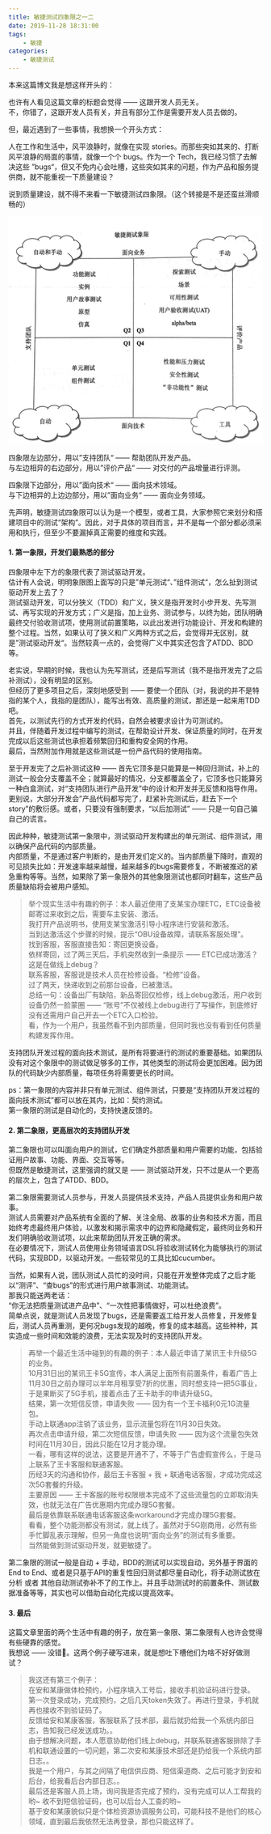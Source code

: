 ```yaml
---
title: 敏捷测试四象限之一二   
date: 2019-11-28 18:31:00  
tags: 
    - 敏捷
categories: 
    - 敏捷测试
---
```


本来这篇博文我是想这样开头的：  

也许有人看见这篇文章的标题会觉得 —— 这跟开发人员无关。  
不，你错了，这跟开发人员有关，并且有部分工作是需要开发人员去做的。  

但，最近遇到了一些事情，我想换一个开头方式：  

人在工作和生活中，风平浪静时，就像在实现 stories。而那些突如其来的、打断风平浪静的局面的事情，就像一个个 bugs。作为一个 Tech，我已经习惯了去解决这些 ”bugs“，但又不免内心会吐槽，这些突如其来的问题，作为产品和服务提供商，就不能重视一下质量建设？  

说到质量建设，就不得不来看一下敏捷测试四象限。（这个转接是不是还蛮丝滑顺畅的）

![敏捷测试四象限](./敏捷测试四象限之一二/agile_testing_quadrant.png)


四象限左边部分，用以”支持团队“ —— 帮助团队开发产品。  
与左边相异的右边部分，用以”评价产品“ —— 对交付的产品增量进行评测。  

四象限下边部分，用以”面向技术“ —— 面向技术领域。  
与下边相异的上边边部分，用以”面向业务“ —— 面向业务领域。  

先声明，敏捷测试四象限可以认为是一个模型，或者工具，大家参照它来划分和搭建项目中的测试“架构”。因此，对于具体的项目而言，并不是每一个部分都必须采用和执行，但至少不要漏掉真正需要的维度和实践。  

<!-- more -->

#### 1. 第一象限，开发们最熟悉的部分
四象限中左下方的象限代表了测试驱动开发。  
估计有人会说，明明象限图上面写的只是”单元测试“、”组件测试“，怎么扯到测试驱动开发上去了？  
测试驱动开发，可以分狭义（TDD）和广义，狭义是指开发时小步开发、先写测试、再写实现的开发方式；广义是指，加上业务、测试参与，以终为始，团队明确最终交付验收测试项，使用测试前置策略，以此出发进行功能设计、开发和构建的整个过程。当然，如果认可了狭义和广义两种方式之后，会觉得并无区别，就是”测试驱动开发“。当然较真一点的，会觉得广义中其实还包含了ATDD、BDD等。  

老实说，早期的时候，我也认为先写测试，还是后写测试（我不是指开发完了之后补测试），没有明显的区别。  
但经历了更多项目之后，深刻地感受到 —— 要使一个团队（对，我说的并不是特指的某个人，我指的是团队），能写出有效、高质量的测试，那还是一起来用TDD吧。  
首先，以测试先行的方式开发的代码，自然会被要求设计为可测试的。  
并且，伴随着开发过程中编写的测试，在帮助设计开发、保证质量的同时，在开发完成以后这些测试也承担着频繁回归和重构安全网的作用。  
最后，当然附加作用就是这些测试是一份产品代码的使用指南。  

至于开发完了之后补测试这种 —— 首先它顶多是只能算是一种回归测试，补上的测试一般会分支覆盖不全；就算最好的情况，分支都覆盖全了，它顶多也只能算另一种白盒测试，对“支持团队进行产品开发”中的设计和开发并无反馈和指导作用。更别说，大部分开发会”产品代码都写完了，赶紧补完测试后，赶去下一个story”的敷衍感。或者，只要没有强制要求，“以后加测试” —— 只是一句自己骗自己的谎言。  

因此种种，敏捷测试第一象限中，测试驱动开发构建出的单元测试、组件测试，用以确保产品代码的内部质量。  
内部质量，不是通过客户判断的，是由开发们定义的。当内部质量下降时，直观的可见损失比如：开发速率越来越慢，越来越多的bugs需要修复，不断被推迟的紧急重构等等。当然，如果除了第一象限外的其他象限测试也都同时翻车，这些产品质量缺陷将会被用户感知。  

> 举个现实生活中有趣的例子：本人最近使用了支某宝办理ETC，ETC设备被邮寄过来收到之后，需要车主安装、激活。  
我打开产品说明书，使用支某宝激活引导小程序进行安装和激活。  
当到达激活这个步骤的时候，提示“OBU设备故障，请联系客服处理”。  
找到客服，客服直接告知：寄回更换设备。  
依样寄回，过了两三天后，手机突然收到一条提示 —— ETC已成功激活？这是在做线上debug？  
联系客服，客服说是技术人员在检修设备。“检修”设备。  
过了两天，快递收到之前那台设备，已被激活。  
总结一句：设备出厂有缺陷，新品寄回仅检修，线上debug激活，用户收到设备仍然一脸蒙圈 —— “账号”不仅被线上debug进行了写操作，到底修好没有还需用户自己开去一个ETC入口检验。  
看，作为一个用户，我虽然看不到内部质量，但同时我也没有看到任何质量构建发挥作用。  

支持团队开发过程的面向技术测试，是所有将要进行的测试的重要基础。如果团队没有对这个象限中的测试做足够多的工作，其他类型的测试将会更加困难。因为团队的代码缺少内部质量，每项任务将需要更长的时间。  

ps：第一象限的内容并非只有单元测试、组件测试，只要是“支持团队开发过程的面向技术测试”都可以放在其内，比如：契约测试。  
第一象限的测试是自动化的，支持快速反馈的。  

#### 2. 第二象限，更高层次的支持团队开发
第二象限也可以叫面向用户的测试，它们确定外部质量和用户需要的功能，包括验证用户故事、功能、界面、交互等等。  
但既然是敏捷测试，这里强调的就又是 —— 测试驱动开发，只不过是从一个更高的层次上，包含了ATDD、BDD。  

第二象限需要测试人员参与，开发人员提供技术支持，产品人员提供业务和用户故事。  
测试人员需要对产品系统有全面的了解、关注全局、故事的业务和技术方面，而且始终考虑最终用户体验，以激发和揭示需求中的边界和隐藏假定，最终同业务和开发们明确验收测试项，以此来帮助团队开发正确的需求。  
在必要情况下，测试人员使用业务领域语言DSL将验收测试转化为能够执行的测试代码，实现BDD，以驱动开发。一些较常见的工具比如cucumber。  

当然，如果有人说，团队测试人员忙的没时间，只能在开发整体完成了之后才能以“测评”、“查bugs”的形式进行用户故事测试、功能测试。  
那我只能送两老话：  
“你无法把质量测试进产品中”、“一次性把事情做好，可以杜绝浪费”。  
简单点说，就是测试人员发现了bugs，还是需要返工给开发人员修复，开发修复后，测试人员再重测，更何况bugs发现的越晚，修复的成本越高。这些种种，其实造成一些时间和效能的浪费，无法实现及时的支持团队开发。  

> 再举一个最近生活中碰到的有趣的例子：本人最近申请了某讯王卡升级5G的业务。  
10月31日出的某讯王卡5G宣传，本人满足上面所有前置条件，看着广告上11月30日之前办理可以半年月租享受7折的优惠，同时想支持一把5G事业，  
于是果断买了5G手机，接着点击了王卡助手的申请升级5G。  
结果，第一次短信反馈，申请失败 —— 因为有一个王卡福利0元1G流量包。  
手动上联通app注销了该业务，显示流量包将在11月30日失效。  
再次点击申请升级，第二次短信反馈，申请失败 —— 因为这个流量包失效时间在11月30日，因此只能在12月才能办理。  
一看，哪有这样的说法，这要是开通不了，不等于广告虚假宣传么，于是马上联系了王卡客服和联通客服。  
历经3天的沟通和协作，最后王卡客服 + 我 + 联通电话客服，才成功完成这次5G套餐的升级。  
主要原因 —— 王卡客服的账号权限根本完成不了这些流量包的立即取消失效，也就无法在广告优惠期内完成办理5G套餐。  
最后是依靠联系联通电话客服这条workaround才完成办理5G套餐。  
看看，整个功能测都没有测试，就上线了。虽然对于5G刚商用，必然有些手忙脚乱表示理解，但另一角度也说明“面向业务”的测试有多重要。  
当然能做到测试驱动开发，就更敏捷了。  

第二象限的测试一般是自动 + 手动，BDD的测试可以实现自动，另外基于界面的End to End、或者是只基于API的重复性回归测试都尽量自动化，将手动测试放在分析 或者 其他自动测试弥补不了的工作上。并且手动测试时的前置条件、测试数据准备等等，其实也可以借助自动化完成以提高效率。  

#### 3. 最后
这篇文章里面的两个生活中有趣的例子，放在第一象限、第二象限有人也许会觉得有些硬靠的感觉。  
我想说 —— 没错🤣。这两个例子硬写进来，就是想吐下槽他们为啥不好好做测试？  

> 我这还有第三个例子：  
在安和某康做体检预约，小程序填入工号后，接收手机验证码进行登录。  
第一次登录成功，完成预约，之后几天token失效了。再进行登录，手机就再也接收不到验证码了。  
反馈给安和某康客服，客服联系了技术部，最后就扔给我一个系统内部日志，告知我已经发送成功。。  
由于想解决问题，本人愿意协助他们线上debug，并联系联通客服排除了手机和联通设置的一切问题，第二次安和某康技术部还是扔给我一个系统内部日志。。  
我是一个用户，与其之间隔了电信供应商、短信渠道商、之后可能才到安和后台，给我看后台内部日志。。  
最后还是客服人员上场，询问我是否完成了预约，没有完成可以人工帮我的哟~ 收不到短信验证码，也可以后台人工查的哟~  
基于安和某康貌似只是个体检资源协调服务公司，可能科技不是他们的核心领域，直到最后我依然无法再登录，那也只能这样了。  
